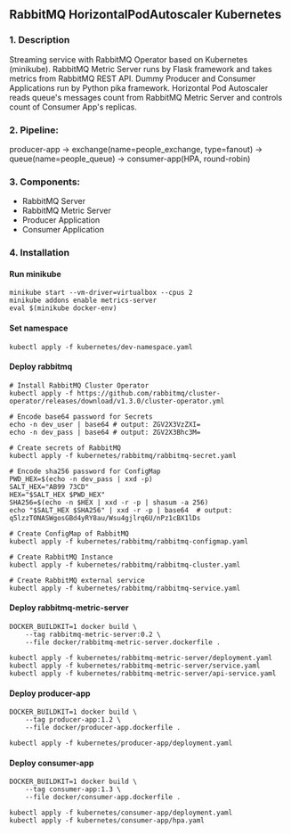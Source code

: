 ## RabbitMQ HorizontalPodAutoscaler Kubernetes
### 1. Description
Streaming service with RabbitMQ Operator based on Kubernetes (minikube). RabbitMQ Metric Server runs by Flask framework
and takes metrics from RabbitMQ REST API. Dummy Producer and Consumer Applications run by Python pika framework.
Horizontal Pod Autoscaler reads queue's messages count from RabbitMQ Metric Server and controls count 
of Consumer App's replicas.

### 2. Pipeline:
producer-app -> exchange(name=people_exchange, type=fanout) 
-> queue(name=people_queue) -> consumer-app(HPA, round-robin)

### 3. Components:
- RabbitMQ Server
- RabbitMQ Metric Server
- Producer Application
- Consumer Application

### 4. Installation
#### Run minikube
```
minikube start --vm-driver=virtualbox --cpus 2
minikube addons enable metrics-server
eval $(minikube docker-env)
```

#### Set namespace
```
kubectl apply -f kubernetes/dev-namespace.yaml
```

#### Deploy rabbitmq
```
# Install RabbitMQ Cluster Operator
kubectl apply -f https://github.com/rabbitmq/cluster-operator/releases/download/v1.3.0/cluster-operator.yml

# Encode base64 password for Secrets
echo -n dev_user | base64 # output: ZGV2X3VzZXI=
echo -n dev_pass | base64 # output: ZGV2X3Bhc3M=

# Create secrets of RabbitMQ
kubectl apply -f kubernetes/rabbitmq/rabbitmq-secret.yaml

# Encode sha256 password for ConfigMap
PWD_HEX=$(echo -n dev_pass | xxd -p)
SALT_HEX="AB99 73CD" 
HEX="$SALT_HEX $PWD_HEX"
SHA256=$(echo -n $HEX | xxd -r -p | shasum -a 256)
echo "$SALT_HEX $SHA256" | xxd -r -p | base64  # output: q5lzzTONASWgosGBd4yRY8au/Wsu4gjlrq6U/nPz1cBX1lDs

# Create ConfigMap of RabbitMQ
kubectl apply -f kubernetes/rabbitmq/rabbitmq-configmap.yaml

# Create RabbitMQ Instance
kubectl apply -f kubernetes/rabbitmq/rabbitmq-cluster.yaml

# Create RabbitMQ external service
kubectl apply -f kubernetes/rabbitmq/rabbitmq-service.yaml
```

#### Deploy rabbitmq-metric-server
```
DOCKER_BUILDKIT=1 docker build \
    --tag rabbitmq-metric-server:0.2 \
    --file docker/rabbitmq-metric-server.dockerfile .

kubectl apply -f kubernetes/rabbitmq-metric-server/deployment.yaml
kubectl apply -f kubernetes/rabbitmq-metric-server/service.yaml
kubectl apply -f kubernetes/rabbitmq-metric-server/api-service.yaml
```

#### Deploy producer-app
```
DOCKER_BUILDKIT=1 docker build \
    --tag producer-app:1.2 \
    --file docker/producer-app.dockerfile .

kubectl apply -f kubernetes/producer-app/deployment.yaml
```

#### Deploy consumer-app
```
DOCKER_BUILDKIT=1 docker build \
    --tag consumer-app:1.3 \
    --file docker/consumer-app.dockerfile .

kubectl apply -f kubernetes/consumer-app/deployment.yaml
kubectl apply -f kubernetes/consumer-app/hpa.yaml
```
